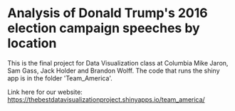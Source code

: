 # Analysis of Donald Trump's 2016 election campaign speeches by location

This is the final project for Data Visualization class at Columbia Mike Jaron, Sam Gass, Jack Holder and Brandon Wolff. The code that runs the shiny app is in the folder 'Team_America'.

Link here for our website: https://thebestdatavisualizationproject.shinyapps.io/team_america/
